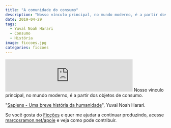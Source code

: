 ```yaml
---
title: "A comunidade do consumo"
description: "Nosso vínculo principal, no mundo moderno, é a partir dos objetos de consumo."
date: 2019-04-29
tags: 
  - Yuval Noah Harari
  - Consumo
  - História
image: ficcoes.jpg
categories: ficcoes
---
```


<iframe src="https://anchor.fm/podcastficcoes/embed/episodes/A-comunidade-do-consumo-e3so0j" height="102px" width="400px" frameborder="0" scrolling="no"></iframe>
Nosso vínculo principal, no mundo moderno, é a partir dos objetos de consumo. 

"[Sapiens - Uma breve história da humanidade](https://amzn.to/2IPpQ8M)", Yuval Noah Harari.

Se você gosta do [Ficções](https://marcosramon.net/ficcoes/) e quer me ajudar a continuar produzindo, acesse [marcosramon.net/apoie](https://marcosramon.net/apoie/) e veja como pode contribuir. 
